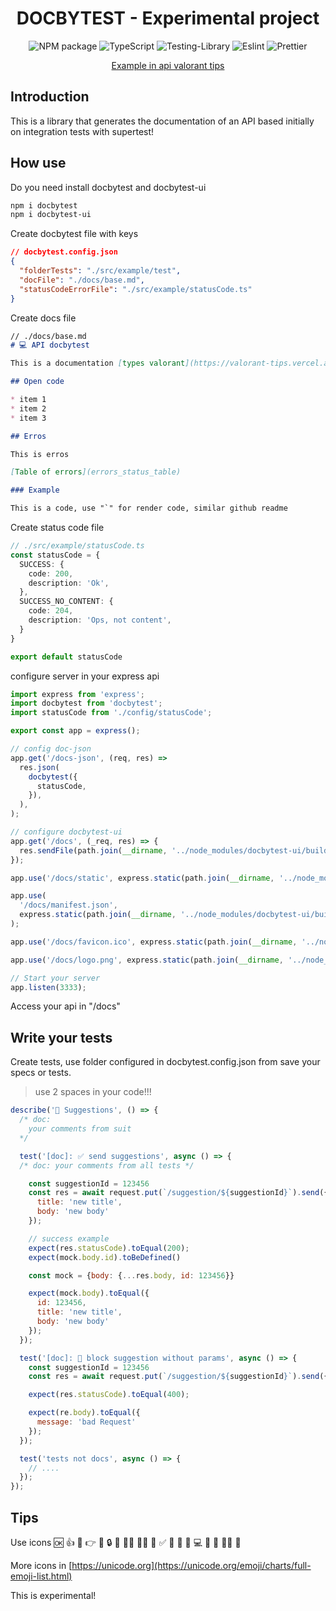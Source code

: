 <div align="center">

# DOCBYTEST - Experimental project

![NPM package](https://img.shields.io/badge/npm-CB3837?style=for-the-badge&logo=npm&logoColor=white)
![TypeScript](https://img.shields.io/badge/typescript-%23007ACC.svg?style=for-the-badge&logo=typescript&logoColor=white)
![Testing-Library](https://img.shields.io/badge/-TestingLibrary-%23E33332?style=for-the-badge&logo=testing-library&logoColor=white)
![Eslint](https://img.shields.io/badge/eslint-3A33D1?style=for-the-badge&logo=eslint&logoColor=white)
![Prettier](https://img.shields.io/badge/prettier-1A2C34?style=for-the-badge&logo=prettier&logoColor=F7BA3E)

<a href="https://backend-valorant.herokuapp.com/docs" target="blank">Example in api valorant tips </a>
</div>

## Introduction
This is a library that generates the documentation of an API based initially on integration tests with supertest!

## How use
Do you need install docbytest and docbytest-ui

```bash
npm i docbytest
npm i docbytest-ui
```

Create docbytest file with keys
```json
// docbytest.config.json
{
  "folderTests": "./src/example/test",
  "docFile": "./docs/base.md",
  "statusCodeErrorFile": "./src/example/statusCode.ts"
}
```

Create docs file
```md
// ./docs/base.md
# 💻 API docbytest

This is a documentation [types valorant](https://valorant-tips.vercel.app/).

## Open code

* item 1
* item 2
* item 3

## Erros

This is erros

[Table of errors](errors_status_table)

### Example

This is a code, use "`" for render code, similar github readme
```

Create status code file
```ts
// ./src/example/statusCode.ts
const statusCode = {
  SUCCESS: {
    code: 200,
    description: 'Ok',
  },
  SUCCESS_NO_CONTENT: {
    code: 204,
    description: 'Ops, not content',
  }
}

export default statusCode
```

configure server in your express api

```ts
import express from 'express';
import docbytest from 'docbytest';
import statusCode from './config/statusCode';

export const app = express();

// config doc-json
app.get('/docs-json', (req, res) =>
  res.json(
    docbytest({
      statusCode,
    }),
  ),
);

// configure docbytest-ui
app.get('/docs', (_req, res) => {
  res.sendFile(path.join(__dirname, '../node_modules/docbytest-ui/build', 'index.html'));
});

app.use('/docs/static', express.static(path.join(__dirname, '../node_modules/docbytest-ui/build/static/')));

app.use(
  '/docs/manifest.json',
  express.static(path.join(__dirname, '../node_modules/docbytest-ui/build/manifest.json')),
);

app.use('/docs/favicon.ico', express.static(path.join(__dirname, '../node_modules/docbytest-ui/build/favicon.ico')));

app.use('/docs/logo.png', express.static(path.join(__dirname, '../node_modules/docbytest-ui/build/docs/logo.png')));

// Start your server
app.listen(3333);
```

Access your api in "/docs"

## Write your tests
Create tests, use folder configured in docbytest.config.json from save your specs or tests.
> use 2 spaces in your code!!!

```js
describe('🙋 Suggestions', () => {
  /* doc:
    your comments from suit
  */

  test('[doc]: ✅ send suggestions', async () => {
  /* doc: your comments from all tests */

    const suggestionId = 123456
    const res = await request.put(`/suggestion/${suggestionId}`).send({
      title: 'new title',
      body: 'new body'
    });

    // success example
    expect(res.statusCode).toEqual(200);
    expect(mock.body.id).toBeDefined()

    const mock = {body: {...res.body, id: 123456}}

    expect(mock.body).toEqual({
      id: 123456,
      title: 'new title',
      body: 'new body'
    });
  });

  test('[doc]: 🚫 block suggestion without params', async () => {
    const suggestionId = 123456
    const res = await request.put(`/suggestion/${suggestionId}`).send({});

    expect(res.statusCode).toEqual(400);

    expect(re.body).toEqual({
      message: 'bad Request'
    });
  });

  test('tests not docs', async () => {
    // ....
  });
});
```

## Tips
Use icons 🆗 👍 📂 👉 🤏 🔒 🤷 🤦‍♀️ 👨‍🔧 👀 ✅ 👤 🚫 🙋 💻 📔 🔑 🧑‍💻 🔐

More icons in [https://unicode.org](https://unicode.org/emoji/charts/full-emoji-list.html)

This is experimental!
